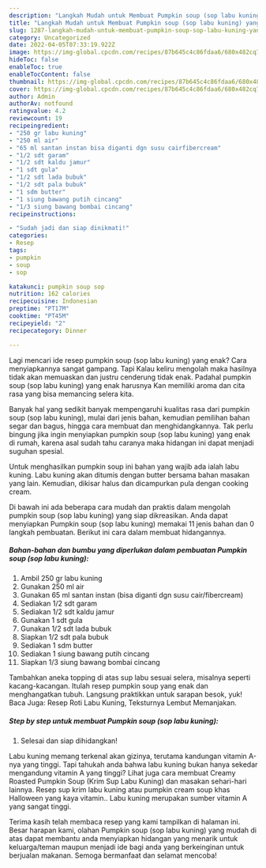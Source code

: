 ```yaml
---
description: "Langkah Mudah untuk Membuat Pumpkin soup (sop labu kuning) yang Lezat Sekali"
title: "Langkah Mudah untuk Membuat Pumpkin soup (sop labu kuning) yang Lezat Sekali"
slug: 1287-langkah-mudah-untuk-membuat-pumpkin-soup-sop-labu-kuning-yang-lezat-sekali
category: Uncategorized
date: 2022-04-05T07:33:19.922Z
image: https://img-global.cpcdn.com/recipes/87b645c4c86fdaa6/680x482cq70/pumpkin-soup-sop-labu-kuning-foto-resep-utama.jpg
hideToc: false
enableToc: true
enableTocContent: false
thumbnail: https://img-global.cpcdn.com/recipes/87b645c4c86fdaa6/680x482cq70/pumpkin-soup-sop-labu-kuning-foto-resep-utama.jpg
cover: https://img-global.cpcdn.com/recipes/87b645c4c86fdaa6/680x482cq70/pumpkin-soup-sop-labu-kuning-foto-resep-utama.jpg
author: Admin
authorAv: notfound
ratingvalue: 4.2
reviewcount: 19
recipeingredient:
- "250 gr labu kuning"
- "250 ml air"
- "65 ml santan instan bisa diganti dgn susu cairfibercream"
- "1/2 sdt garam"
- "1/2 sdt kaldu jamur"
- "1 sdt gula"
- "1/2 sdt lada bubuk"
- "1/2 sdt pala bubuk"
- "1 sdm butter"
- "1 siung bawang putih cincang"
- "1/3 siung bawang bombai cincang"
recipeinstructions:

- "Sudah jadi dan siap dinikmati!"
categories:
- Resep
tags:
- pumpkin
- soup
- sop

katakunci: pumpkin soup sop 
nutrition: 162 calories
recipecuisine: Indonesian
preptime: "PT17M"
cooktime: "PT45M"
recipeyield: "2"
recipecategory: Dinner

---
```



Lagi mencari ide resep pumpkin soup (sop labu kuning) yang enak? Cara menyiapkannya sangat gampang. Tapi Kalau keliru mengolah maka hasilnya tidak akan memuaskan dan justru cenderung tidak enak. Padahal pumpkin soup (sop labu kuning) yang enak harusnya Kan memiliki aroma dan cita rasa yang bisa memancing selera kita.


Banyak hal yang sedikit banyak mempengaruhi kualitas rasa dari pumpkin soup (sop labu kuning), mulai dari jenis bahan, kemudian pemilihan bahan segar dan bagus, hingga cara membuat dan menghidangkannya. Tak perlu bingung jika ingin menyiapkan pumpkin soup (sop labu kuning) yang enak di rumah, karena asal sudah tahu caranya maka hidangan ini dapat menjadi suguhan spesial.

Untuk menghasilkan pumpkin soup ini bahan yang wajib ada ialah labu kuning. Labu kuning akan ditumis dengan butter bersama bahan masakan yang lain. Kemudian, dikisar halus dan dicampurkan pula dengan cooking cream.


Di bawah ini ada beberapa cara mudah dan praktis dalam mengolah pumpkin soup (sop labu kuning) yang siap dikreasikan. Anda dapat menyiapkan Pumpkin soup (sop labu kuning) memakai 11 jenis bahan dan 0 langkah pembuatan. Berikut ini cara dalam membuat hidangannya.

<!--inarticleads1-->

##### Bahan-bahan dan bumbu yang diperlukan dalam pembuatan Pumpkin soup (sop labu kuning):

1. Ambil 250 gr labu kuning
1. Gunakan 250 ml air
1. Gunakan 65 ml santan instan (bisa diganti dgn susu cair/fibercream)
1. Sediakan 1/2 sdt garam
1. Sediakan 1/2 sdt kaldu jamur
1. Gunakan 1 sdt gula
1. Gunakan 1/2 sdt lada bubuk
1. Siapkan 1/2 sdt pala bubuk
1. Sediakan 1 sdm butter
1. Sediakan 1 siung bawang putih cincang
1. Siapkan 1/3 siung bawang bombai cincang


Tambahkan aneka topping di atas sup labu sesuai selera, misalnya seperti kacang-kacangan. Itulah resep pumpkin soup yang enak dan menghangatkan tubuh. Langsung praktikkan untuk sarapan besok, yuk! Baca Juga: Resep Roti Labu Kuning, Teksturnya Lembut Memanjakan. 

<!--inarticleads2-->

##### Step by step untuk membuat Pumpkin soup (sop labu kuning):


1. Selesai dan siap dihidangkan!

Labu kuning memang terkenal akan gizinya, terutama kandungan vitamin A-nya yang tinggi. Tapi tahukah anda bahwa labu kuning bukan hanya sekedar mengandung vitamin A yang tinggi? Lihat juga cara membuat Creamy Roasted Pumpkin Soup (Krim Sup Labu Kuning) dan masakan sehari-hari lainnya. Resep sup krim labu kuning atau pumpkin cream soup khas Halloween yang kaya vitamin.. Labu kuning merupakan sumber vitamin A yang sangat tinggi. 

Terima kasih telah membaca resep yang kami tampilkan di halaman ini. Besar harapan kami, olahan Pumpkin soup (sop labu kuning) yang mudah di atas dapat membantu anda menyiapkan hidangan yang menarik untuk keluarga/teman maupun menjadi ide bagi anda yang berkeinginan untuk berjualan makanan. Semoga bermanfaat dan selamat mencoba!
